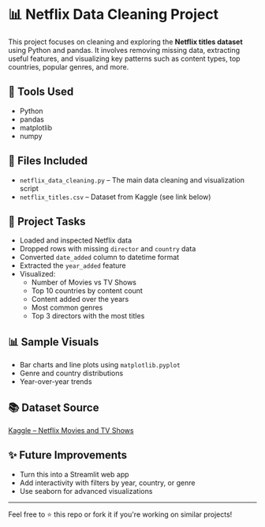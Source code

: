 # 📊 Netflix Data Cleaning Project

This project focuses on cleaning and exploring the **Netflix titles dataset** using Python and pandas. It involves removing missing data, extracting useful features, and visualizing key patterns such as content types, top countries, popular genres, and more.

## 🧰 Tools Used
- Python
- pandas
- matplotlib
- numpy

## 📁 Files Included
- `netflix_data_cleaning.py` – The main data cleaning and visualization script
- `netflix_titles.csv` – Dataset from Kaggle (see link below)

## 📌 Project Tasks
- Loaded and inspected Netflix data
- Dropped rows with missing `director` and `country` data
- Converted `date_added` column to datetime format
- Extracted the `year_added` feature
- Visualized:
  - Number of Movies vs TV Shows
  - Top 10 countries by content count
  - Content added over the years
  - Most common genres
  - Top 3 directors with the most titles

## 📊 Sample Visuals
- Bar charts and line plots using `matplotlib.pyplot`
- Genre and country distributions
- Year-over-year trends

## 📚 Dataset Source
[Kaggle – Netflix Movies and TV Shows](https://www.kaggle.com/datasets/shivamb/netflix-shows)

## ✨ Future Improvements
- Turn this into a Streamlit web app
- Add interactivity with filters by year, country, or genre
- Use seaborn for advanced visualizations

---

Feel free to ⭐ this repo or fork it if you're working on similar projects!

